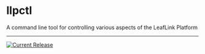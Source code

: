 # llpctl

A command line tool for controlling various aspects of the LeafLink Platform

---

[![Current Release](https://img.shields.io/badge/release-0.5.1-1eb0fc.svg)](https://github.com/leeaflink/llpctl/releases/tag/0.5.1)
